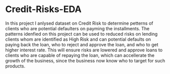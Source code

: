 # Credit-Risks-EDA
In this project I anlysed dataset on Credit Risk to determine petterns of clients who are potential defaulters on payming the installments. The patterns idenfied on this project can be used to reduced risks on lending clients whom are identified as High Risk and can potential defaults on paying back the loan, who to reject and approve the loan, and who to get higher interest rate. This will ensure risks are lowered and approve loans to clients who are capable of repaying the loan, which can accellerate the growth of the business, since the business now know who to target for such products.
